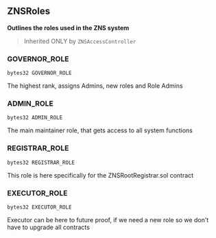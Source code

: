 ## ZNSRoles

**Outlines the roles used in the ZNS system**

> Inherited ONLY by `ZNSAccessController`

### GOVERNOR_ROLE

```solidity
bytes32 GOVERNOR_ROLE
```

The highest rank, assigns Admins, new roles and Role Admins

### ADMIN_ROLE

```solidity
bytes32 ADMIN_ROLE
```

The main maintainer role, that gets access to all system functions

### REGISTRAR_ROLE

```solidity
bytes32 REGISTRAR_ROLE
```

This role is here specifically for the ZNSRootRegistrar.sol contract

### EXECUTOR_ROLE

```solidity
bytes32 EXECUTOR_ROLE
```

Executor can be here to future proof, if we need a new role
so we don't have to upgrade all contracts


